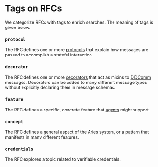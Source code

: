 # Tags on RFCs

We categorize RFCs with tags to enrich searches. The meaning of tags is given below.

### `protocol`
The RFC defines one or more [protocols](concepts/0003-protocols/README.md) that explain how messages are passed to accomplish a stateful interaction.

### `decorator`
The RFC defines one or more [decorators](concepts/0011-decorators/README.md) that act as mixins to [DIDComm](concepts/0005-didcomm/README.md) messages. Decorators can be added to many different message types without explicitly declaring them in message schemas.

### `feature`
The RFC defines a specific, concrete feature that [agents](concepts/0004-agents/README.md) might support.

### `concept`
The RFC defines a general aspect of the Aries system, or a pattern that manifests in many different features.

### `credentials`
The RFC explores a topic related to verifiable credentials.